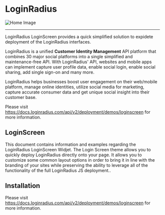 LoginRadius
==========

![Home Image](http://docs.lrcontent.com/resources/github/banner-1544x500.png)

-----------------------------------------------
LoginRadius LoginScreen provides a quick simplified solution to expidete deployment of the LoginRadius interfaces. 

LoginRadius is a unified **Customer Identity Management** API platform that combines 30 major social platforms into a single simplified and maintenance-free API. With LoginRadius' API, websites and mobile apps can implement capture user profile data, enable social login, enable social sharing, add single sign-on and many more.

LoginRadius helps businesses boost user engagement on their web/mobile platform, manage online identities, utilize social media for marketing, capture accurate consumer data and get unique social insight into their customer base.

Please visit https://docs.loginradius.com/api/v2/deployment/demos/loginscreen for more information.

LoginScreen
--------------

This document contains information and examples regarding the LoginRadius LoginScreen Widjet. The Login Screen theme allows you to quickly deploy LoginRadius directly onto your page. It allows you to customize some common layout options in order to bring it in line with the branding of your sites while preserving the ability to leverage all of the functionality of the full LoginRadius JS deployment..


## Installation

Please visit https://docs.loginradius.com/api/v2/deployment/demos/loginscreen for more information.